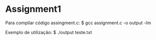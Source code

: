 # Assignment1

Para compilar código assingment.c:
$ gcc assignment.c -o output -lm
  
Exemplo de utilização:
$ ./output teste.txt
